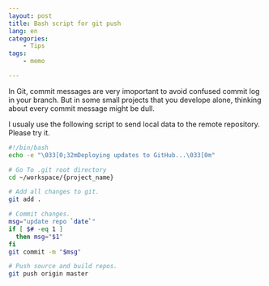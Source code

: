 ```yaml
---
layout: post
title: Bash script for git push
lang: en
categories:
    - Tips
tags:
    - memo

---
```


In Git, commit messages are very imoportant to avoid confused commit log in your branch.
But in some small projects that you develope alone, thinking about every commit message might be dull.

I usualy use the following script to send local data to the remote repository. Please try it.

```bash
#!/bin/bash
echo -e "\033[0;32mDeploying updates to GitHub...\033[0m"

# Go To .git root directory
cd ~/workspace/{project_name}

# Add all changes to git.
git add .

# Commit changes.
msg="update repo `date`"
if [ $# -eq 1 ]
  then msg="$1"
fi
git commit -m "$msg"

# Push source and build repos.
git push origin master
```
